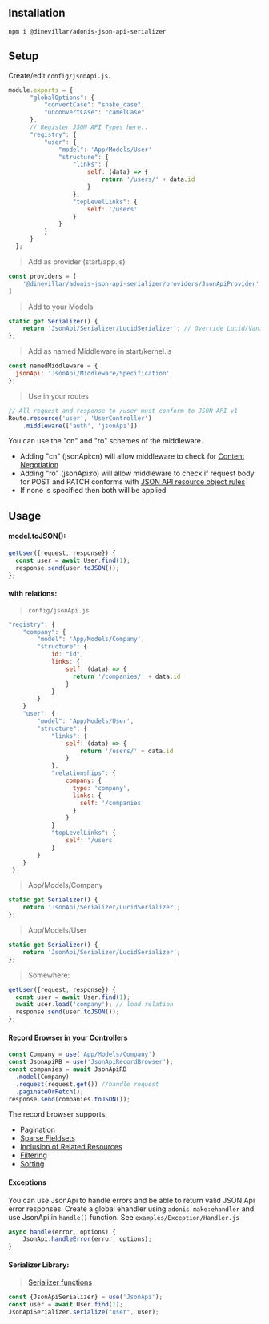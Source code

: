 ## Installation

`npm i @dinevillar/adonis-json-api-serializer`

## Setup
Create/edit ``config/jsonApi.js``.

``` javascript
module.exports = {
      "globalOptions": {
          "convertCase": "snake_case",
          "unconvertCase": "camelCase"
      },
      // Register JSON API Types here..
      "registry": {
          "user": {
              "model": 'App/Models/User'
              "structure": {
                  "links": {
                      self: (data) => {
                          return '/users/' + data.id
                      }
                  },
                  "topLevelLinks": {
                      self: '/users'
                  }
              }
          }
      }
  };

```

> Add as provider (start/app.js)

``` javascript
const providers = [
	'@dinevillar/adonis-json-api-serializer/providers/JsonApiProvider'
]
```

> Add to your Models
``` javascript
static get Serializer() {
    return 'JsonApi/Serializer/LucidSerializer'; // Override Lucid/VanillaSerializer
};
```

> Add as named Middleware in start/kernel.js
``` javascript
const namedMiddleware = {
  jsonApi: 'JsonApi/Middleware/Specification'
};
```

> Use in your routes
``` javascript
// All request and response to /user must conform to JSON API v1
Route.resource('user', 'UserController')
    .middleware(['auth', 'jsonApi'])
```
You can use the "cn" and "ro" schemes of the middleware.
- Adding "cn" (jsonApi:cn) will allow middleware to check for [Content Negotiation](http://jsonapi.org/format/#content-negotiation)
- Adding "ro" (jsonApi:ro) will allow middleware to check if request body for POST and PATCH conforms with [JSON API resource object rules](http://jsonapi.org/format/#crud)
- If none is specified then both will be applied

## Usage
#### model.toJSON():
``` javascript
getUser({request, response}) {
  const user = await User.find(1);
  response.send(user.toJSON());
};
```

#### with relations:
> `config/jsonApi.js`
``` javascript
"registry": {
	"company": {
	    "model": 'App/Models/Company',
	    "structure": {
            id: "id",
            links: {
                self: (data) => {
                  return '/companies/' + data.id
                }
            }
		}
	}
	"user": {
	    "model": 'App/Models/User',
	    "structure": {
            "links": {
                self: (data) => {
                    return '/users/' + data.id
                }
            },
            "relationships": {
                company: {
                  type: 'company',
                  links: {
                    self: '/companies'
                  }
                }
            }
            "topLevelLinks": {
                self: '/users'
            }
		}
  	}
 }
```
> App/Models/Company
``` javascript
static get Serializer() {
    return 'JsonApi/Serializer/LucidSerializer';
};
```

> App/Models/User
``` javascript
static get Serializer() {
    return 'JsonApi/Serializer/LucidSerializer';
};
```

> Somewhere:
``` javascript
getUser({request, response}) {
  const user = await User.find(1);
  await user.load('company'); // load relation
  response.send(user.toJSON());
};
```

#### Record Browser in your Controllers
``` javascript
const Company = use('App/Models/Company')
const JsonApiRB = use('JsonApiRecordBrowser');
const companies = await JsonApiRB
  .model(Company)
  .request(request.get()) //handle request
  .paginateOrFetch();
response.send(companies.toJSON());
```
The record browser supports:
- [Pagination](http://jsonapi.org/format/#fetching-pagination)
- [Sparse Fieldsets](http://jsonapi.org/format/#fetching-sparse-fieldsets)
- [Inclusion of Related Resources](http://jsonapi.org/format/#fetching-includes)
- [Filtering](http://jsonapi.org/format/#fetching-filtering)
- [Sorting](http://jsonapi.org/format/#fetching-sorting)

#### Exceptions
You can use JsonApi to handle errors and be able to return valid JSON Api error responses.
Create a global ehandler using `adonis make:ehandler` and use JsonApi in `handle()` function.
See `examples/Exception/Handler.js`

``` javascript
async handle(error, options) {
    JsonApi.handleError(error, options);
}
```

#### Serializer Library:
> [Serializer functions](https://github.com/danivek/json-api-serializer/blob/master/lib/JSONAPISerializer.js)
``` javascript
const {JsonApiSerializer} = use('JsonApi');
const user = await User.find(1);
JsonApiSerializer.serialize("user", user);
```